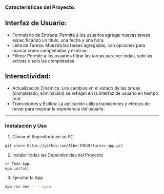 
### Características del Proyecto.

## Interfaz de Usuario:

* Formulario de Entrada: Permite a los usuarios agregar nuevas tareas especificando un título, una fecha y una hora.
* Lista de Tareas: Muestra las tareas agregadas, con opciones para marcar como completadas y eliminar.
* Filtros: Permite a los usuarios filtrar las tareas para ver todas, solo las activas o solo las completadas.

## Interactividad:

* Actualización Dinámica: Los cambios en el estado de las tareas (completado, eliminación) se reflejan en la interfaz de usuario en tiempo real.
* Transiciones y Estilos: La aplicación utiliza transiciones y efectos de hover para mejorar la experiencia del usuario.

---

### Instalación y Uso

1. Clonar el Repositorio en su PC
```bash
git clone https://github.com/AlbertHS18/tareas-app.git
```

2. Instalar todas las Dependencias del Proyecto
```bash
cd Todo_App
npm install 
```

3. Ejecutar la App
```bash
npm run dev -- --open
```
